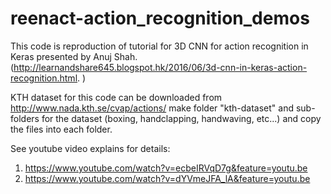 # reenact-action_recognition_demos

This code is reproduction of tutorial for 3D CNN for action recognition in Keras presented by Anuj Shah. (http://learnandshare645.blogspot.hk/2016/06/3d-cnn-in-keras-action-recognition.html. )

KTH dataset for this code can be downloaded from http://www.nada.kth.se/cvap/actions/
make folder "kth-dataset" and sub-folders for the dataset (boxing, handclapping, handwaving, etc...) and copy the files into each folder.

See youtube video explains for details:
1. https://www.youtube.com/watch?v=ecbeIRVqD7g&feature=youtu.be
2. https://www.youtube.com/watch?v=dYVmeJFA_lA&feature=youtu.be
